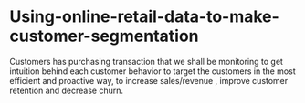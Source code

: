 # Using-online-retail-data-to-make-customer-segmentation
Customers has purchasing transaction that we shall be monitoring to get intuition behind each  customer behavior to target the customers in the most efficient and proactive way, to increase  sales/revenue , improve customer retention and decrease churn.

